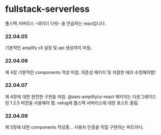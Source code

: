 # fullstack-serverless
풀스택 서버리스 -네이더 다빗- 을 연습하는 repo입니다.

### 22.04.05

기본적인 amplify cli 설정 및 api 생성까지 마침.

### 22.04.06

제 4장 기본적인 components 작성 마침. 의존성 패키지 및 자잘한 에러 수정해야함!

### 22.04.07

제 4장에 대한 완전한 구현을 마침. @aws-amplify/ui-react 패키지는 다운그레이드 된 1.2.5 버전을 사용해야 함.
velog에 풀스택 서버리스에 대한 포스트 올림.

### 22.04.09

제 5장에 대한 components 작성중... 사용자 인증을 직접  구현하는 파트이다.
